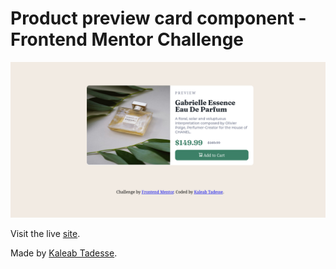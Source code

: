 # Product preview card component - Frontend Mentor Challenge

![Design preview for the Product preview card component coding challenge](screenshot.png)

Visit the live [site](https://product-preview-card-component-frontend-mentor-xi.vercel.app/).

Made by [Kaleab Tadesse](https://github.com/kaleab27).